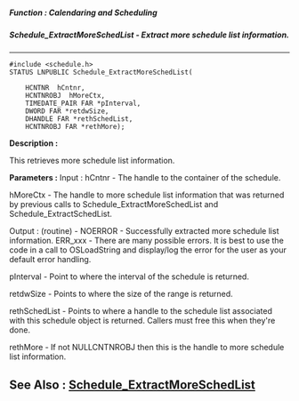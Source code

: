 ##### Function : Calendaring and Scheduling
##### Schedule_ExtractMoreSchedList - Extract more schedule list information.
---
```
#include <schedule.h>
STATUS LNPUBLIC Schedule_ExtractMoreSchedList(

	HCNTNR  hCntnr,
	HCNTNROBJ  hMoreCtx,
	TIMEDATE_PAIR FAR *pInterval,
	DWORD FAR *retdwSize,
	DHANDLE FAR *rethSchedList,
	HCNTNROBJ FAR *rethMore);
```
**Description :**

This retrieves more schedule list information.

**Parameters :**
Input :
hCntnr  -  The handle to the container of the schedule.

hMoreCtx  -  The handle to more schedule list information that was returned by previous calls to Schedule_ExtractMoreSchedList and Schedule_ExtractSchedList. 

Output :
(routine)  -  NOERROR - Successfully extracted more schedule list information.
ERR_xxx - There are many possible errors. It is best to use the code in a call to OSLoadString and display/log the error for the user as your default error handling.


pInterval  -  Point to where the interval of the schedule is returned.

retdwSize  -  Points to where the size of the range is returned.

rethSchedList  -  Points to where a handle to the schedule list associated with this schedule object is returned. Callers must free this when they're done.

rethMore  -  If not NULLCNTNROBJ then this is the handle to more schedule list information.


**See Also :**
[Schedule_ExtractMoreSchedList](/domino-c-api-docs/reference/Func/Schedule_ExtractMoreSchedList)
---
